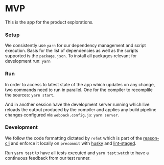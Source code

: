 # MVP

This is the app for the product explorations.

### Setup

We consistently use `yarn` for our dependency management and script execution.
Basis for the list of dependencies as well as the scripts supported is the
`package.json`. To install all packages relevant for development run: `yarn`

### Run

In order to access to latest state of the app which updates on any change, two
commands need to run in parallel. One for the compiler to recomplile the
sources: `yarn start`.

And in another session have the development server running which live reloads
the output produced by the compiler and applies any build pipeline changes
configured via `webpack.config.js`: `yarn server`.

### Development

We follow the code formatting dictated by `refmt` which is part of the
[reason-cli](https://github.com/reasonml/reason-cli) and enforce it locally on
`precommit` with [husky](https://github.com/typicode/husky) and
[lint-staged](https://github.com/okonet/lint-staged).

Run `yarn test` to have all tests executed and `yarn test:watch` to have
a continuous feedback from our test runner.
